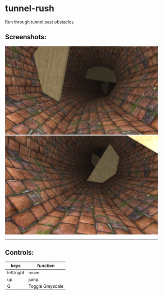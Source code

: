 # tunnel-rush
Run through tunnel past obstacles

## Screenshots:
<img src="https://github.com/ramkishore07s/Tunnel-Rush/blob/master/images/game.png?raw=true"></img>
<img src="https://github.com/ramkishore07s/tunnel-rush/blob/master/images/game2.png?raw=true"></img>

---
## Controls:
| keys|function|
|----------|-------------|
|left/right|move|
|up|jump|
|G|Toggle Greyscale|
